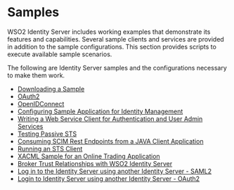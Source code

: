 # Samples

WSO2 Identity Server includes working examples that demonstrate its
features and capabilities. Several sample clients and services are
provided in addition to the sample configurations. This section provides
scripts to execute available sample scenarios.

The following are Identity Server samples and the configurations
necessary to make them work.

-   [Downloading a Sample](../../learn/downloading-a-sample)
-   [OAuth2](OAuth2)
-   [OpenIDConnect](OpenIDConnect)
-   [Configuring Sample Application for Identity
    Management](Configuring_Sample_Application_for_Identity_Management)
-   [Writing a Web Service Client for Authentication and User Admin
    Services](Writing_a_Web_Service_Client_for_Authentication_and_User_Admin_Services)
-   [Testing Passive STS](Testing_Passive_STS)
-   [Consuming SCIM Rest Endpoints from a JAVA Client
    Application](Consuming_SCIM_Rest_Endpoints_from_a_JAVA_Client_Application)
-   [Running an STS Client](Running_an_STS_Client)
-   [XACML Sample for an Online Trading
    Application](XACML_Sample_for_an_Online_Trading_Application)
-   [Broker Trust Relationships with WSO2 Identity
    Server](Broker_Trust_Relationships_with_WSO2_Identity_Server)
-   [Log in to the Identity Server using another Identity Server -
    SAML2](Log_in_to_the_Identity_Server_using_another_Identity_Server_-_SAML2)
-   [Login to Identity Server using another Identity Server -
    OAuth2](Login_to_Identity_Server_using_another_Identity_Server_-_OAuth2)
